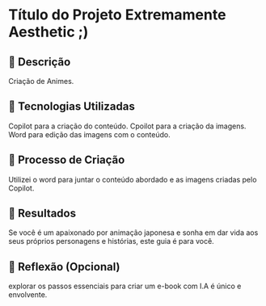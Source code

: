 # Título do Projeto Extremamente Aesthetic ;)

## 📒 Descrição
Criação de Animes.

## 🤖 Tecnologias Utilizadas
Copilot para a criação do conteúdo.
Cpoilot para a criação da imagens.
Word para edição das imagens com o conteúdo.

## 🧐 Processo de Criação
Utilizei o word para juntar o conteúdo abordado e as imagens criadas pelo Copilot. 

## 🚀 Resultados
Se você é um apaixonado por animação japonesa e sonha em dar vida aos seus próprios personagens e histórias, este guia é para você.

## 💭 Reflexão (Opcional)
explorar os passos essenciais para criar um e-book com I.A é único e envolvente.
